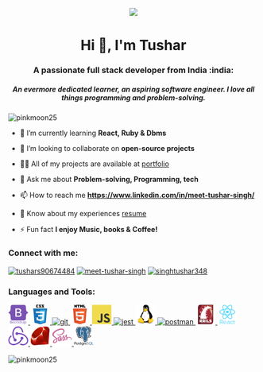 <p align="center"><img src="https://media.giphy.com/media/f3iwJFOVOwuy7K6FFw/giphy.gif"/></p>
<h1 align="center">Hi 👋, I'm Tushar</h1>
<h3 align="center">A passionate full stack developer from India :india: </h3>
<h5 align="center">An evermore dedicated learner, an aspiring software engineer. I love all things programming and problem-solving.</h5>

<p align="left"> <img src="https://komarev.com/ghpvc/?username=pinkmoon25&label=Profile%20views&color=0e75b6&style=flat" alt="pinkmoon25" /> </p>

- 🌱 I’m currently learning **React, Ruby & Dbms**

- 👯 I’m looking to collaborate on **open-source projects**

- 👨‍💻 All of my projects are available at [portfolio](https://pinkmoon25.github.io/Portfolio/)

- 💬 Ask me about **Problem-solving, Programming, tech**

- 📫 How to reach me **https://www.linkedin.com/in/meet-tushar-singh/**

- 📄 Know about my experiences [resume](https://docs.google.com/document/d/1tczhsNiov3En3n3kXy5x35uLwK31ca7JR64prVXV7IE/edit?usp=sharing)

- ⚡ Fun fact **I enjoy Music, books & Coffee!**

<h3 align="left">Connect with me:</h3>
<p align="left">
<a href="https://twitter.com/tushars90674484" target="blank"><img align="center" src="https://raw.githubusercontent.com/rahuldkjain/github-profile-readme-generator/master/src/images/icons/Social/twitter.svg" alt="tushars90674484" height="30" width="40" /></a>
<a href="https://linkedin.com/in/meet-tushar-singh" target="blank"><img align="center" src="https://raw.githubusercontent.com/rahuldkjain/github-profile-readme-generator/master/src/images/icons/Social/linked-in-alt.svg" alt="meet-tushar-singh" height="30" width="40" /></a>
<a href="https://www.hackerrank.com/singhtushar348" target="blank"><img align="center" src="https://raw.githubusercontent.com/rahuldkjain/github-profile-readme-generator/master/src/images/icons/Social/hackerrank.svg" alt="singhtushar348" height="30" width="40" /></a>
</p>

<h3 align="left">Languages and Tools:</h3>
<p align="left"> <a href="https://getbootstrap.com" target="_blank" rel="noreferrer"> <img src="https://raw.githubusercontent.com/devicons/devicon/master/icons/bootstrap/bootstrap-plain-wordmark.svg" alt="bootstrap" width="40" height="40"/> </a> <a href="https://www.w3schools.com/css/" target="_blank" rel="noreferrer"> <img src="https://raw.githubusercontent.com/devicons/devicon/master/icons/css3/css3-original-wordmark.svg" alt="css3" width="40" height="40"/> </a> <a href="https://git-scm.com/" target="_blank" rel="noreferrer"> <img src="https://www.vectorlogo.zone/logos/git-scm/git-scm-icon.svg" alt="git" width="40" height="40"/> </a> <a href="https://www.w3.org/html/" target="_blank" rel="noreferrer"> <img src="https://raw.githubusercontent.com/devicons/devicon/master/icons/html5/html5-original-wordmark.svg" alt="html5" width="40" height="40"/> </a> <a href="https://developer.mozilla.org/en-US/docs/Web/JavaScript" target="_blank" rel="noreferrer"> <img src="https://raw.githubusercontent.com/devicons/devicon/master/icons/javascript/javascript-original.svg" alt="javascript" width="40" height="40"/> </a> <a href="https://jestjs.io" target="_blank" rel="noreferrer"> <img src="https://www.vectorlogo.zone/logos/jestjsio/jestjsio-icon.svg" alt="jest" width="40" height="40"/> </a> <a href="https://www.linux.org/" target="_blank" rel="noreferrer"> <img src="https://raw.githubusercontent.com/devicons/devicon/master/icons/linux/linux-original.svg" alt="linux" width="40" height="40"/> </a>  <a href="https://postman.com" target="_blank" rel="noreferrer"> <img src="https://www.vectorlogo.zone/logos/getpostman/getpostman-icon.svg" alt="postman" width="40" height="40"/> </a> <a href="https://rubyonrails.org" target="_blank" rel="noreferrer"> <img src="https://raw.githubusercontent.com/devicons/devicon/master/icons/rails/rails-original-wordmark.svg" alt="rails" width="40" height="40"/> </a> <a href="https://reactjs.org/" target="_blank" rel="noreferrer"> <img src="https://raw.githubusercontent.com/devicons/devicon/master/icons/react/react-original-wordmark.svg" alt="react" width="40" height="40"/> </a> <a href="https://redux.js.org" target="_blank" rel="noreferrer"> <img src="https://raw.githubusercontent.com/devicons/devicon/master/icons/redux/redux-original.svg" alt="redux" width="40" height="40"/> </a> <a href="https://www.ruby-lang.org/en/" target="_blank" rel="noreferrer"> <img src="https://raw.githubusercontent.com/devicons/devicon/master/icons/ruby/ruby-original.svg" alt="ruby" width="40" height="40"/> </a> <a href="https://sass-lang.com" target="_blank" rel="noreferrer"> <img src="https://raw.githubusercontent.com/devicons/devicon/master/icons/sass/sass-original.svg" alt="sass" width="40" height="40"/> </a><a href="https://www.postgresql.org" target="_blank" rel="noreferrer"> <img src="https://raw.githubusercontent.com/devicons/devicon/master/icons/postgresql/postgresql-original-wordmark.svg" alt="postgresql" width="40" height="40"/> </a></p>

<p><img align="center" src="https://github-readme-streak-stats.herokuapp.com/?user=pinkmoon25&" alt="pinkmoon25" /></p>

